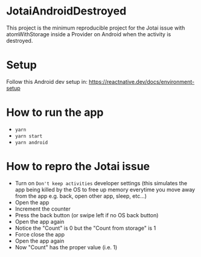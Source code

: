 # JotaiAndroidDestroyed

This project is the minimum reproducible project for the Jotai issue with atomWithStorage inside a Provider on Android when the activity is destroyed.

# Setup

Follow this Android dev setup in: https://reactnative.dev/docs/environment-setup

# How to run the app

- `yarn`
- `yarn start`
- `yarn android`

# How to repro the Jotai issue

- Turn on `Don't keep activities` developer settings (this simulates the app being killed by the OS to free up memory everytime you move away from the app e.g. back, open other app, sleep, etc...)
- Open the app
- Increment the counter
- Press the back button (or swipe left if no OS back button)
- Open the app again
- Notice the "Count" is 0 but the "Count from storage" is 1
- Force close the app
- Open the app again
- Now "Count" has the proper value (i.e. 1)

